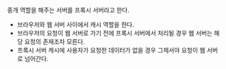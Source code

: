 중개 역할을 해주는 서버를 프록시 서버라고 한다.

- 브라우저와 웹 서버 사이에서 캐시 역할을 한다.
- 브라우저의 요청이 웹 서버로 가기 전에 프록시 서버에서 처리될 경우 웹 서버는 해당 요청의 존재조차 모른다.
- 프록시 서버 캐시에 사용자가 요청한 데이터가 없을 경우 그제서야 요청이 웹 서버로 넘어간다.
